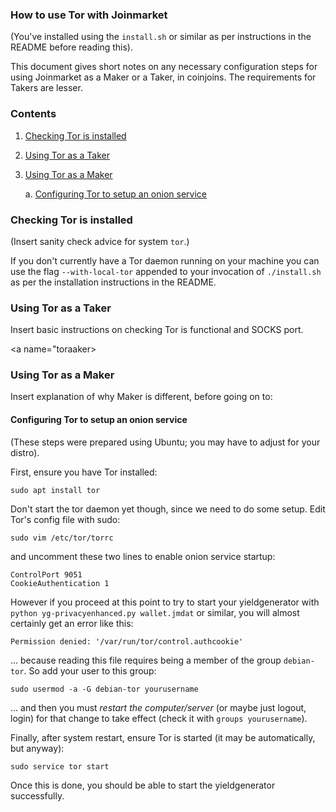 ### How to use Tor with Joinmarket

(You've installed using the `install.sh` or similar as per instructions in the README before
reading this).

This document gives short notes on any necessary configuration steps for using Joinmarket as a Maker or a Taker, in coinjoins.
The requirements for Takers are lesser.

### Contents

1. [Checking Tor is installed](#torinstall)

2. [Using Tor as a Taker](#tortaker)

3. [Using Tor as a Maker](#tormaker)

   a. [Configuring Tor to setup an onion service](#torconfig)

<a name="torinstall">

### Checking Tor is installed

(Insert sanity check advice for system `tor`.)

If you don't currently have a Tor daemon running on your machine you can use the flag `--with-local-tor` appended to your invocation of `./install.sh` as per the installation instructions in the README.

<a name="tortaker">

### Using Tor as a Taker

Insert basic instructions on checking Tor is functional and SOCKS port.

<a name="toraaker>

### Using Tor as a Maker

Insert explanation of why Maker is different, before going on to:

<a name="torconfig" />

#### Configuring Tor to setup an onion service

(These steps were prepared using Ubuntu; you may have to adjust for your distro).

First, ensure you have Tor installed:

```
sudo apt install tor
```

Don't start the tor daemon yet though, since we need to do some setup. Edit Tor's config file with sudo:

```
sudo vim /etc/tor/torrc
```

and uncomment these two lines to enable onion service startup:

```
ControlPort 9051
CookieAuthentication 1
```

However if you proceed at this point to try to start your yieldgenerator with `python yg-privacyenhanced.py wallet.jmdat` or similar, you will almost certainly get an error like this:

```
Permission denied: '/var/run/tor/control.authcookie'
```

... because reading this file requires being a member of the group `debian-tor`. So add your user to this group:

```
sudo usermod -a -G debian-tor yourusername
```

... and then you must *restart the computer/server* (or maybe just logout, login) for that change to take effect (check it with `groups yourusername`).

Finally, after system restart, ensure Tor is started (it may be automatically, but anyway):

```
sudo service tor start
```

Once this is done, you should be able to start the yieldgenerator successfully.

